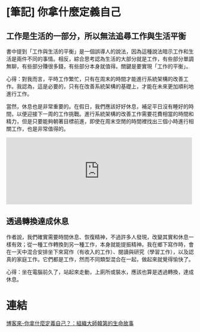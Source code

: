 # [筆記] 你拿什麼定義自己


<!--more-->
## 工作是生活的一部分，所以無法追尋工作與生活平衡
書中提到「工作與生活的平衡」是一個誤導人的說法，因為這種說法暗示工作和生活是兩件不同的事情。相反，綜合思考認為生活的大部分就是工作，有些部分單調無聊，有些部分賺很多錢，有些部分本身就值得。關鍵是要實現「工作的平衡」。

心得：對我而言，平時工作繁忙，只有在周末的時間才能進行系統架構的改善工作。我認為，這是必要的，只有在改善系統架構的基礎上，才能在未來更加順利地進行工作。

當然，休息也是非常重要的。在假日，我們應該好好休息，補足平日沒有睡好的時間，以便迎接下一周的工作挑戰。進行系統架構的改善工作需要花費相當的時間和精力，但是只要能夠朝著目標前進，即使在周末空閒的時間裡找出三個小時進行相關工作，也是非常值得的。

<iframe src="https://open.firstory.me/embed/story/clgthse1g01sr01tb3wiw2jyw" height="180" width="99%" frameborder="0" scrolling="no"></iframe>

## 透過轉換達成休息
作者說，我們確實需要時間休息、恢復精神，不過許多人發現，改變其實和休息一樣有效；從一種工作轉換到另一種工作，本身就能提振精神。我在鄉下寫作時，會在一天中混合安排坐下來寫作（有收入的工作）、閱讀與研究（學習工作），以及認真的家庭工作。它們都是工作，然而不同類型混合在一起，做起來就覺得愉快了。

心得：坐在電腦前久了，站起來走動，上廁所或裝水，應該也算是透過轉換，達成休息。

# 連結
[博客來-你拿什麼定義自己？：組織大師韓第的生命故事](https://www.books.com.tw/products/0010373646)
